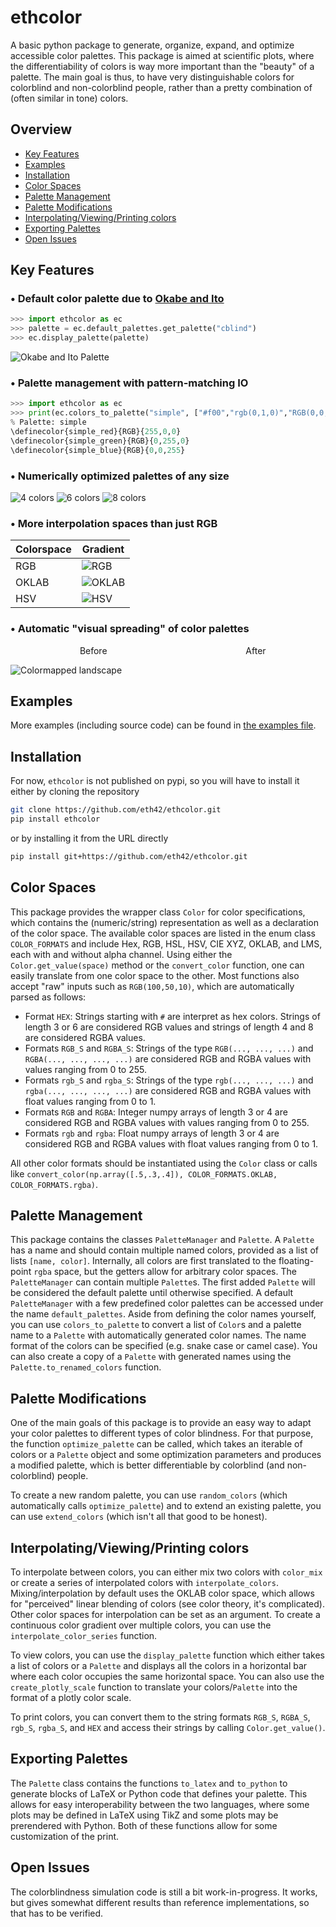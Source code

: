 # ethcolor
A basic python package to generate, organize, expand, and optimize accessible color palettes.
This package is aimed at scientific plots, where the differentiability of colors is way more important than the "beauty" of a palette.
The main goal is thus, to have very distinguishable colors for colorblind and non-colorblind people, rather than a pretty combination of (often similar in tone) colors.

## Overview
- [Key Features](#key-features)
- [Examples](#examples)
- [Installation](#installation)
- [Color Spaces](#color-spaces)
- [Palette Management](#palette-management)
- [Palette Modifications](#palette-modifications)
- [Interpolating/Viewing/Printing colors](#interpolatingviewingprinting-colors)
- [Exporting Palettes](#exporting-palettes)
- [Open Issues](#open-issues)

## Key Features

### • Default color palette due to [Okabe and Ito](https://jfly.uni-koeln.de/color/)

```python
>>> import ethcolor as ec
>>> palette = ec.default_palettes.get_palette("cblind")
>>> ec.display_palette(palette)
```

![Okabe and Ito Palette](readme_assets/default_palette.png)

### • Palette management with pattern-matching IO

```python
>>> import ethcolor as ec
>>> print(ec.colors_to_palette("simple", ["#f00","rgb(0,1,0)","RGB(0,0,255)"]).to_latex())
% Palette: simple
\definecolor{simple_red}{RGB}{255,0,0}
\definecolor{simple_green}{RGB}{0,255,0}
\definecolor{simple_blue}{RGB}{0,0,255}
```

### • Numerically optimized palettes of any size

![4 colors](readme_assets/lines_random_4.png)
![6 colors](readme_assets/lines_random_6.png)
![8 colors](readme_assets/lines_random_8.png)

### • More interpolation spaces than just RGB

| Colorspace | Gradient|
|---|---|
RGB | ![RGB](readme_assets/gradient_rgb.png)
OKLAB | ![OKLAB](readme_assets/gradient_oklab.png)
HSV | ![HSV](readme_assets/gradient_hsv.png)

### • Automatic "visual spreading" of color palettes

<p style="with:100%"><span style="padding-left:22%">Before</span><span style="padding-left:44%">After</span></p>

![Colormapped landscape](readme_assets/example5.4.png)

## Examples

More examples (including source code) can be found in [the examples file](./Examples.md).

## Installation

For now, `ethcolor` is not published on pypi, so you will have to install it either by cloning the repository

```bash
git clone https://github.com/eth42/ethcolor.git
pip install ethcolor
```

or by installing it from the URL directly

```bash
pip install git+https://github.com/eth42/ethcolor.git
```

## Color Spaces
This package provides the wrapper class `Color` for color specifications, which contains the (numeric/string) representation as well as a declaration of the color space.
The available color spaces are listed in the enum class `COLOR_FORMATS` and include Hex, RGB, HSL, HSV, CIE XYZ, OKLAB, and LMS, each with and without alpha channel.
Using either the `Color.get_value(space)` method or the `convert_color` function, one can easily translate from one color space to the other.
Most functions also accept "raw" inputs such as `RGB(100,50,10)`, which are automatically parsed as follows:

- Format `HEX`: Strings starting with `#` are interpret as hex colors. Strings of length 3 or 6 are considered RGB values and strings of length 4 and 8 are considered RGBA values.
- Formats `RGB_S` and `RGBA_S`: Strings of the type `RGB(..., ..., ...)` and `RGBA(..., ..., ..., ...)` are considered RGB and RGBA values with values ranging from 0 to 255.
- Formats `rgb_S` and `rgba_S`: Strings of the type `rgb(..., ..., ...)` and `rgba(..., ..., ..., ...)` are considered RGB and RGBA values with float values ranging from 0 to 1.
- Formats `RGB` and `RGBA`: Integer numpy arrays of length 3 or 4 are considered RGB and RGBA values with values ranging from 0 to 255.
- Formats `rgb` and `rgba`: Float numpy arrays of length 3 or 4 are considered RGB and RGBA values with float values ranging from 0 to 1.

All other color formats should be instantiated using the `Color` class or calls like `convert_color(np.array([.5,.3,.4]), COLOR_FORMATS.OKLAB, COLOR_FORMATS.rgba)`.

## Palette Management
This package contains the classes `PaletteManager` and `Palette`.
A `Palette` has a name and should contain multiple named colors, provided as a list of lists `[name, color]`.
Internally, all colors are first translated to the floating-point `rgba` space, but the getters allow for arbitrary color spaces.
The `PaletteManager` can contain multiple `Palette`s. The first added `Palette` will be considered the default palette until otherwise specified.
A default `PaletteManager` with a few predefined color palettes can be accessed under the name `default_palettes`.
Aside from defining the color names yourself, you can use `colors_to_palette` to convert a list of `Color`s and a palette name to a `Palette` with automatically generated color names.
The name format of the colors can be specified (e.g. snake case or camel case).
You can also create a copy of a `Palette` with generated names using the `Palette.to_renamed_colors` function.

## Palette Modifications
One of the main goals of this package is to provide an easy way to adapt your color palettes to different types of color blindness.
For that purpose, the function `optimize_palette` can be called, which takes an iterable of colors or a `Palette` object and some optimization parameters and produces a modified palette, which is better differentiable by colorblind (and non-colorblind) people.

To create a new random palette, you can use `random_colors` (which automatically calls `optimize_palette`) and to extend an existing palette, you can use `extend_colors` (which isn't all that good to be honest).

## Interpolating/Viewing/Printing colors
To interpolate between colors, you can either mix two colors with `color_mix` or create a series of interpolated colors with `interpolate_colors`.
Mixing/interpolation by default uses the OKLAB color space, which allows for "perceived" linear blending of colors (see color theory, it's complicated).
Other color spaces for interpolation can be set as an argument.
To create a continuous color gradient over multiple colors, you can use the `interpolate_color_series` function.

To view colors, you can use the `display_palette` function which either takes a list of colors or a `Palette` and displays all the colors in a horizontal bar where each color occupies the same horizontal space.
You can also use the `create_plotly_scale` function to translate your colors/`Palette` into the format of a plotly color scale.

To print colors, you can convert them to the string formats `RGB_S`, `RGBA_S`, `rgb_S`, `rgba_S`, and `HEX` and access their strings by calling `Color.get_value()`.

## Exporting Palettes
The `Palette` class contains the functions `to_latex` and `to_python` to generate blocks of LaTeX or Python code that defines your palette.
This allows for easy interoperability between the two languages, where some plots may be defined in LaTeX using TikZ and some plots may be prerendered with Python.
Both of these functions allow for some customization of the print.

## Open Issues

The colorblindness simulation code is still a bit work-in-progress.
It works, but gives somewhat different results than reference implementations, so that has to be verified.
